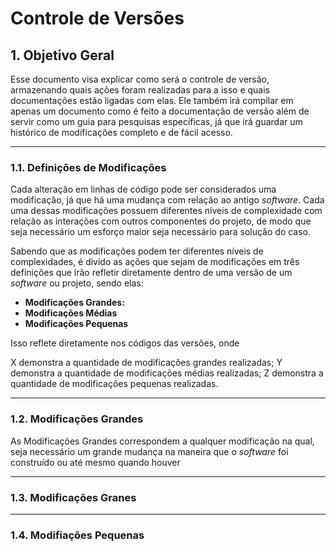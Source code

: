 # Controle de Versões

## 1. Objetivo Geral

Esse documento visa explicar como será o controle de versão, armazenando quais ações foram realizadas para a isso e quais documentações estão ligadas com elas. Ele também irá compilar em apenas um documento como é feito a documentação de versão além de servir como um guia para pesquisas específicas, já que irá guardar um histórico de modificações completo e de fácil acesso.

---

### 1.1. Definições de Modificações

Cada alteração em linhas de código pode ser considerados uma modificação, já que há uma mudança com relação ao antigo *software*. Cada uma dessas modificações possuem diferentes níveis de complexidade com relação as interações com outros componentes do projeto, de modo que seja necessário um esforço maior seja necessário para solução do caso.

Sabendo que as modificações podem ter diferentes níveis de complexidades, é divido as ações que sejam de modificações em três definições que irão refletir diretamente dentro de uma versão de um *software* ou projeto, sendo elas:

- **Modificações Grandes:**
- **Modificações Médias**
- **Modificações Pequenas**

Isso reflete diretamente nos códigos das versões, onde 

X demonstra a quantidade de modificações grandes realizadas;
Y demonstra a quantidade de modificações médias realizadas;
Z demonstra a quantidade de modificações pequenas realizadas.

---

### 1.2. Modificações Grandes

As Modificações Grandes correspondem a qualquer modificação na qual, seja necessário um grande mudança na maneira que o *software* foi construído ou até mesmo quando houver 

---


### 1.3. Modificações Granes

---

### 1.4. Modifiações Pequenas
